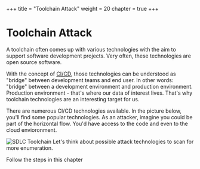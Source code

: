 +++
title = "Toolchain Attack"
weight = 20
chapter = true
+++

# Toolchain Attack

A toolchain often comes up with various technologies with the aim to support software development projects.
Very often, these technologies are open source software.

With the concept of [CI/CD](https://en.wikipedia.org/wiki/CI/CD), those technologies can be understood as "bridge" between development teams and end user.
In other words: "bridge" between a development environment and production environment. Production environment - that's where our data of interest lives.
That's why toolchain technologies are an interesting target for us.

There are numerous CI/CD technologies available.
In the picture below, you'll find some popular technologies.
As an attacker, imagine you could be part of the horizontal flow.
You'd have access to the code and even to the cloud envioronment.

![SDLC Toolchain](https://miro.medium.com/v2/resize:fit:720/format:webp/1*aEK90rtoC5KJdocGQlEHZA.gif)
Let's think about possible attack technologies to scan for more enumeration.

Follow the steps in this chapter
